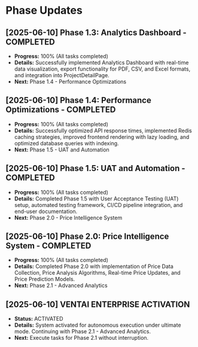 # Phase Updates

## [2025-06-10] Phase 1.3: Analytics Dashboard - COMPLETED
- **Progress:** 100% (All tasks completed)
- **Details:** Successfully implemented Analytics Dashboard with real-time data visualization, export functionality for PDF, CSV, and Excel formats, and integration into ProjectDetailPage.
- **Next:** Phase 1.4 - Performance Optimizations

## [2025-06-10] Phase 1.4: Performance Optimizations - COMPLETED
- **Progress:** 100% (All tasks completed)
- **Details:** Successfully optimized API response times, implemented Redis caching strategies, improved frontend rendering with lazy loading, and optimized database queries with indexing.
- **Next:** Phase 1.5 - UAT and Automation

## [2025-06-10] Phase 1.5: UAT and Automation - COMPLETED
- **Progress:** 100% (All tasks completed)
- **Details:** Completed Phase 1.5 with User Acceptance Testing (UAT) setup, automated testing framework, CI/CD pipeline integration, and end-user documentation.
- **Next:** Phase 2.0 - Price Intelligence System

## [2025-06-10] Phase 2.0: Price Intelligence System - COMPLETED
- **Progress:** 100% (All tasks completed)
- **Details:** Completed Phase 2.0 with implementation of Price Data Collection, Price Analysis Algorithms, Real-time Price Updates, and Price Prediction Models.
- **Next:** Phase 2.1 - Advanced Analytics

## [2025-06-10] VENTAI ENTERPRISE ACTIVATION
- **Status:** ACTIVATED
- **Details:** System activated for autonomous execution under ultimate mode. Continuing with Phase 2.1 - Advanced Analytics.
- **Next:** Execute tasks for Phase 2.1 without interruption.
